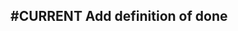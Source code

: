 ## #CURRENT Add definition of done
<!-- #story  -->
<!-- created:2023-09-19T12:49:58.163Z task-id:qz1Q7 order:0 story-id:add-DoD -->
